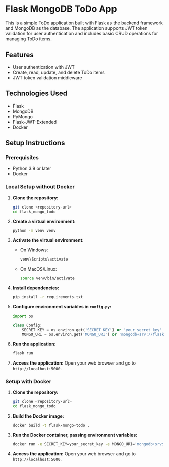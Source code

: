 # Flask MongoDB ToDo App

This is a simple ToDo application built with Flask as the backend framework and MongoDB as the database. The application supports JWT token validation for user authentication and includes basic CRUD operations for managing ToDo items.

## Features

- User authentication with JWT
- Create, read, update, and delete ToDo items
- JWT token validation middleware

## Technologies Used

- Flask
- MongoDB
- PyMongo
- Flask-JWT-Extended
- Docker

## Setup Instructions

### Prerequisites

- Python 3.9 or later
- Docker

### Local Setup without Docker

1. **Clone the repository:**
    ```bash
    git clone <repository-url>
    cd flask_mongo_todo
    ```

2. **Create a virtual environment:**
    ```bash
    python -m venv venv
    ```

3. **Activate the virtual environment:**

    - On Windows:
      ```bash
      venv\Scripts\activate
      ```
    - On MacOS/Linux:
      ```bash
      source venv/bin/activate
      ```

4. **Install dependencies:**
    ```bash
    pip install -r requirements.txt
    ```

5. **Configure environment variables in `config.py`:**
    ```python
    import os

    class Config:
        SECRET_KEY = os.environ.get('SECRET_KEY') or 'your_secret_key'
        MONGO_URI = os.environ.get('MONGO_URI') or 'mongodb+srv://flask-app:flask@flask.xv7avzt.mongodb.net/?retryWrites=true&w=majority&appName=flask'
    ```

6. **Run the application:**
    ```bash
    flask run
    ```

7. **Access the application:**
    Open your web browser and go to `http://localhost:5000`.

### Setup with Docker

1. **Clone the repository:**
    ```bash
    git clone <repository-url>
    cd flask_mongo_todo
    ```

2. **Build the Docker image:**
    ```bash
    docker build -t flask-mongo-todo .
    ```

3. **Run the Docker container, passing environment variables:**
    ```bash
    docker run -e SECRET_KEY=your_secret_key -e MONGO_URI='mongodb+srv://flask-app:flask@flask.xv7avzt.mongodb.net/?retryWrites=true&w=majority&appName=flask' -p 5000:5000 flask-mongo-todo
    ```

4. **Access the application:**
    Open your web browser and go to `http://localhost:5000`.
